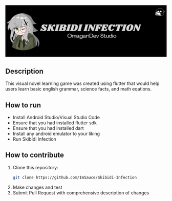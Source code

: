 <div align="center">
  <img src="screenshots/Skibidi Infection Banner.png" alt="Skibidi Infection"/>
</div>


## Description
This visual novel learning game was created using flutter that would help users learn basic english grammar, science facts, and math eqations.

## How to run

- Install Android Studio/Visual Studio Code
- Ensure that you had installed flutter sdk
- Ensure that you had installed dart
- Install any android emulator to your liking
- Run Skibidi Infection




## How to contribute
1. Clone this repository:
    ```bash
    git clone https://github.com/ImSauce/Skibidi-Infection
    ```
2. Make changes and test
3. Submit Pull Request with comprehensive description of changes
